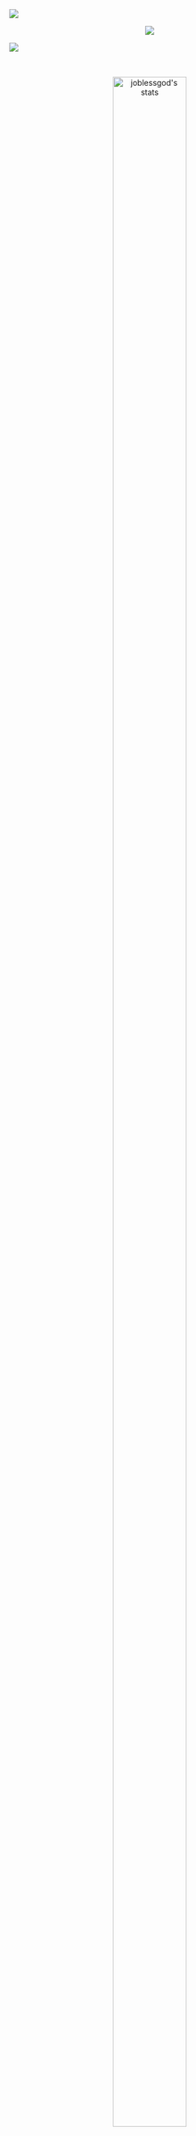 
<div style="position: relative; width: 100%;">
    <!-- <h1 align="center">✩&emsp;JobLessGod&emsp;✩</h1> -->
    <img src="https://capsule-render.vercel.app/api?type=venom&height=300&color=gradient&text=JobLessGod&section=header&reversal=false&textBg=false&animation=blink&strokeWidth=0&fontColor=fff&desc=Do%20Follow%20for%20a%20cookie&descAlignY=64"/>

<p align="center">
    <img id="preview" src="https://komarev.com/ghpvc/?username=joblessgod&color=yellow">
</p>
<!-- <p align="center">
    <img src="https://readme-typing-svg.herokuapp.com/?lines=Yooooooo+Buddy;Welcome+to+my+profile!;Have+a+cookie+please!;Take+rest+for+cookie!&font=Fira%20Code&color=%23D62F79&center=true&width=280&height=50">
</p> -->

<p><img src="https://readme-typing-svg.herokuapp.com?font=Dancing+Script&size=40&center=true&vCenter=true&width=1000&height=100&lines=Hello+Welcome+To+JLG+Github+Profile;I+Am+A+Fullstack+Developer.;I+Have+6+Month+Of+Experiences.">
<!--
<div style="position: absolute; top: 20px; left: 20px;">
<img align="left" src="https://user-images.githubusercontent.com/65187002/144930161-2f783401-8d27-4fdf-a2f7-cc0ba32f1f1f.gif" width="30%" style="display:inline;">
<img align="right" src="https://user-images.githubusercontent.com/65187002/144930161-2f783401-8d27-4fdf-a2f7-cc0ba32f1f1f.gif" width="30%" style="display:inline;"/>
</div>-->
</div>
<br>

<p align="center" display="inline">
    <!-- <a href="https://leetcode.com/joblessgod/"><img width="48%" src="https://leetcode.card.workers.dev/joblessgod?theme=dark&font=baloo&extension=null&border=2&border_radius=8"></a>
    <a href="https://github.com/joblessgod"><img width="50%" src="https://github-readme-stats.vercel.app/api/top-langs/?username=joblessgod&theme=dark&layout=compact&langs_count=5&bg_color=101010&hide_title=true"></a> -->

<!-- # 📊 GitHub Stats: -->
<!-- ![](https://github-readme-stats.vercel.app/api?username=joblessgod&theme=dark&hide_border=false&include_all_commits=true&count_private=true)<br/>
![](https://github-readme-streak-stats.herokuapp.com/?user=joblessgod&theme=dark&hide_border=false)<br/>
![JobLessGod's GitHub stats](https://github-readme-stats.vercel.app/api?username=joblessgod&show_icons=true&theme=radical)
![](https://github-readme-stats.vercel.app/api/top-langs/?username=joblessgod&theme=dark&hide_border=false&include_all_commits=true&count_private=true&layout=compact)


<h1 align="center"> Trophies </h1>
<img src="https://github-profile-trophy.vercel.app/?username=joblessgod"/>
</p>

### ✍️ Random Dev Quote
![](https://quotes-github-readme.vercel.app/api?type=horizontal&theme=radical) -->

<div style="text-align: center;">
    <div style="display: inline-block; height: 100%;">
        <picture>
            <source media="(prefers-color-scheme: dark)" srcset="https://github-readme-activity-graph.vercel.app/graph?username=joblessgod&theme=vue&hide_border=false&hide_title=false&area=true&custom_title=Monthly%20Contribution%20Overview%20Across%20All%20Repositories" />
            <source media="(prefers-color-scheme: light)" srcset="https://github-readme-activity-graph.vercel.app/graph?username=joblessgod&theme=github-light&hide_border=false&hide_title=false&area=true&custom_title=Monthly%20Contribution%20Overview%20Across%20All%20Repositories" />
            <img align="center" src="https://github-readme-activity-graph.vercel.app/graph?username=joblessgod&theme=vue&hide_border=false&hide_title=false&area=true&custom_title=Monthly%20Contribution%20Overview%20Across%20All%20Repositories" alt="joblessgod's stats" style="width:97%;"/>
        </picture>
    </div>
</div>

<br>
<div align="center">
 <a href="https://github.com/joblessgod?tab=repositories"><img src="https://github-readme-stats-one-bice.vercel.app/api?username=joblessgod&theme=gotham&show_icons=true&count_private=true&hide_border=true&role=OWNER,ORGANIZATION_MEMBER,COLLABORATOR"  width="48%" alt="@joblessgod's github-readme-stats"/></a>
 <a href="https://github.com/joblessgod?tab=stars"><img src="https://github-readme-streak-stats.herokuapp.com?user=joblessgod&theme=gotham&hide_border=true&date_format=M%20j%5B%2C%20Y%5D"  width="48%" alt="@joblessgod's github-readme-streak-stats"/></a>
</div>

<br>
<div >
    <div style="display: inline-block; height: 100%;">
        <picture>
            <!-- Dark theme -->
            <source media="(prefers-color-scheme: dark)" srcset="https://github-profile-trophy.vercel.app/?username=joblessgod&theme=onestar&no-frame=true&column=8&row=1" />
            <!-- Light theme -->
            <source media="(prefers-color-scheme: light)" srcset="https://github-profile-trophy.vercel.app/?username=joblessgod&theme=onedark&no-frame=true&column=8&row=1" />
            <!-- Fallback image -->
            <img align="center" src="https://github-profile-trophy.vercel.app/?username=joblessgod&theme=onestar&no-frame=true&column=8&row=1" alt="@joblessgod's trophy stats" />
        </picture>
    </div>
 
</div>

<img width=100% src="https://capsule-render.vercel.app/api?type=waving&color=0:50faaa,100:fa50e3&height=120&section=footer"/>
